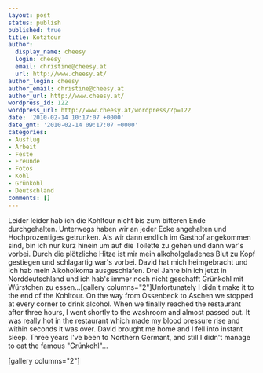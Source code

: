 ```yaml
---
layout: post
status: publish
published: true
title: Kotztour
author:
  display_name: cheesy
  login: cheesy
  email: christine@cheesy.at
  url: http://www.cheesy.at/
author_login: cheesy
author_email: christine@cheesy.at
author_url: http://www.cheesy.at/
wordpress_id: 122
wordpress_url: http://www.cheesy.at/wordpress/?p=122
date: '2010-02-14 10:17:07 +0000'
date_gmt: '2010-02-14 09:17:07 +0000'
categories:
- Ausflug
- Arbeit
- Feste
- Freunde
- Fotos
- Kohl
- Grünkohl
- Deutschland
comments: []
---
```

<!--:de-->Leider leider hab ich die Kohltour nicht bis zum bitteren Ende durchgehalten. Unterwegs haben wir an jeder Ecke angehalten und Hochprozentiges getrunken. Als wir dann endlich im Gasthof angekommen sind, bin ich nur kurz hinein um auf die Toilette zu gehen und dann war's vorbei. Durch die plötzliche Hitze ist mir mein alkoholgeladenes Blut zu Kopf gestiegen und schlagartig war's vorbei. David hat mich heimgebracht und ich hab mein Alkoholkoma ausgeschlafen. Drei Jahre bin ich jetzt in Norddeutschland und ich hab's immer noch nicht geschafft Grünkohl mit Würstchen zu essen...[gallery columns="2"]<!--:--><!--:en-->Unfortunately I didn't make it to the end of the Kohltour. On the way from Ossenbeck to Aschen we stopped at every corner to drink alcohol. When we finally reached the restaurant after three hours, I went shortly to the washroom and almost passed out. It was really hot in the restaurant which made my blood pressure rise and within seconds it was over. David brought me home and I fell into instant sleep. Three years I've been to Northern Germant, and still I didn't manage to eat the famous "Grünkohl"...
[gallery columns="2"]<!--:-->
